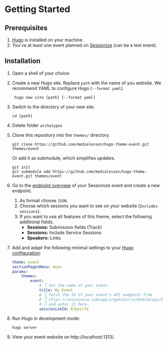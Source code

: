 # Getting Started

## Prerequisites

1. [Hugo](https://gohugo.io/installation/) is installed on your machine.
2. You've at least one event planned on [Sessionize](https://sessionize.com/) (can be a test event).

## Installation

1. Open a shell of your choice.
2. Create a new Hugo site. Replace `path` with the name of you website. We
   recommend YAML to configure Hugo (`--format yaml`).
    ```shell
     hugo new site [path] [--format yaml]
    ```
3. Switch to the directory of your new site.

    ```shell
    cd [path]
    ```

4. Delete folder `archetypes`

5. Clone this repository into the `themes/` directory.

    ```shell
    git clone https://github.com/medialesson/hugo-theme-event.git themes/event
    ```

    Or add it as submodule, which simplifies updates.

    ```shell
    git init
    git submodule add https://github.com/medialesson/hugo-theme-event.git themes/event
    ```

6. Go to the [endpoint
   overview](https://sessionize.com/app/organizer/schedule/api/0) of your
   Sessionize event and create a new endpoint.

    1. As format choose `JSON`.
    2. Choose which sessions you want to see on your website (`Includes sessions`).
    3. If you want to use all features of this theme, select the following
       additional fields.
        - **Sessions:** Submission fields (Track)
        - **Sessions:** Include Service Sessions
        - **Speakers:** Links

7. Add and adapt the following minimal settings to your [Hugo
   configuration](https://gohugo.io/getting-started/configuration/):
    ```yaml
    theme: event
    sectionPagesMenu: main
    params:
        themes:
            event:
                # 👇 Set the name of your event.
                title: My Event
                # 👇 Fetch the ID of your event's API endpoint from
                # 👇 https://sessionize.com/app/organizer/schedule/api/0
                # 👇 and enter it here.
                sessionizeId: 67poir7q
    ```
8. Run Hugo in development mode:
    ```shell
    hugo server
    ```
9. View your event website on http://localhost:1313/.
